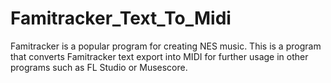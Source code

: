 # Famitracker_Text_To_Midi
Famitracker is a popular program for creating NES music. 
This is a program that converts Famitracker text export into MIDI for further usage in other programs such as FL Studio or Musescore.

